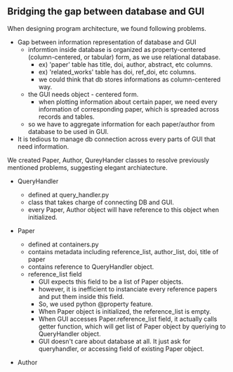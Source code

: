 

## Bridging the gap between database and GUI
When designing program architecture, we found following problems.
- Gap between information representation of database and GUI
    - informtion inside database is organized as property-centered (column-centered, or tabular) form, as we use relational database.
        - ex) 'paper' table has title, doi, author, abstract, etc  columns.
        - ex) 'related_works' table has doi, ref_doi, etc columns.
        - we could think that db stores informations as column-centered way.
    - the GUI needs object - centered form. 
        - when plotting information about certain paper, we need every information of corresponding paper, which is spreaded across records and tables.
    - so we have to aggregate information for each paper/author from database to be used in GUI.
- It is tedious to manage db connection across every parts of GUI that need information.  

We created Paper, Author, QureyHander classes to resolve previously mentioned problems, suggesting elegant archiatecture.
- QueryHandler
    - defined at query_handler.py
    - class that takes charge of connecting DB and GUI.
    - every Paper, Author object will have reference to this object when initialized.

- Paper
    - defined at containers.py
    - contains metadata including reference_list, author_list, doi, title of paper
    - contains reference to QueryHandler object.
    - reference_list field
        - GUI expects this field to be a list of Paper objects.
        - however, it is inefficient to instanciate every reference papers and put them inside this field. 
        - So, we used python @property feature.
        - When Paper object is initialized, the reference_list is empty.
        - When GUI accesses Paper.reference_list field, it actually calls getter function, which will get list of Paper object by queriying to QueryHandler object.
        - GUI doesn't care about database at all. It just ask for queryhandler, or accessing field of existing Paper object.

- Author